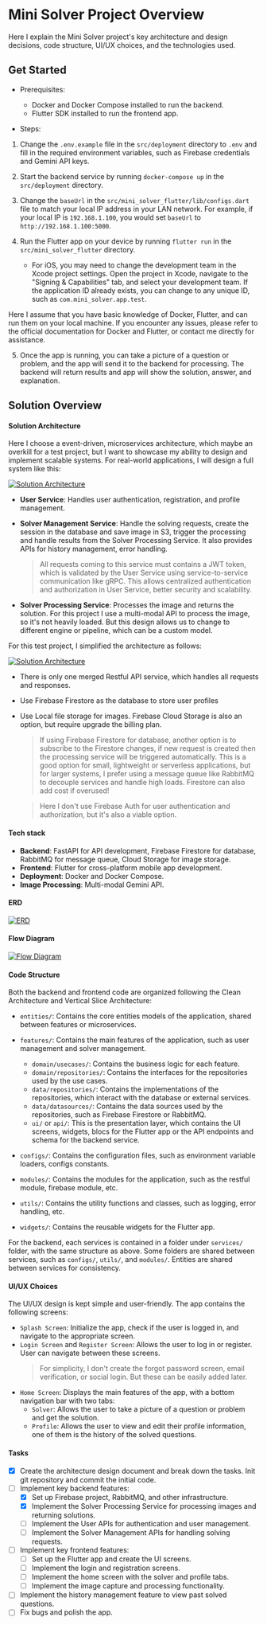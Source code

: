# Mini Solver Project Overview

Here I explain the Mini Solver project's key architecture and design decisions, code structure, UI/UX choices, and the technologies used.

## Get Started

- Prerequisites: 
    
    - Docker and Docker Compose installed to run the backend.
    - Flutter SDK installed to run the frontend app.

- Steps:

1. Change the `.env.example` file in the `src/deployment` directory to `.env` and fill in the required environment variables, such as Firebase credentials and Gemini API keys.
2. Start the backend service by running `docker-compose up` in the `src/deployment` directory.
3. Change the `baseUrl` in the `src/mini_solver_flutter/lib/configs.dart` file to match your local IP address in your LAN network. For example, if your local IP is `192.168.1.100`, you would set `baseUrl` to `http://192.168.1.100:5000`.
4. Run the Flutter app on your device by running `flutter run` in the `src/mini_solver_flutter` directory.
   
   - For iOS, you may need to change the development team in the Xcode project settings. Open the project in Xcode, navigate to the "Signing & Capabilities" tab, and select your development team. If the application ID already exists, you can change to any unique ID, such as `com.mini_solver.app.test`.


Here I assume that you have basic knowledge of Docker, Flutter, and can run them on your local machine. If you encounter any issues, please refer to the official documentation for Docker and Flutter, or contact me directly for assistance.

5. Once the app is running, you can take a picture of a question or problem, and the app will send it to the backend for processing. The backend will return results and app will show the solution, answer, and explanation.

## Solution Overview

#### Solution Architecture

Here I choose a event-driven, microservices architecture, which maybe an overkill for a test project, but I want to showcase my ability to design and implement scalable systems. For real-world applications, I will design a full system like this:

[![Solution Architecture](docs/architecture-full.png)](docs/architecture-full.png)

- **User Service**: Handles user authentication, registration, and profile management.
- **Solver Management Service**: Handle the solving requests, create the session in the database and save image in S3, trigger the processing and handle results from the Solver Processing Service. It also provides APIs for history management, error handling.

    > All requests coming to this service must contains a JWT token, which is validated by the User Service using service-to-service communication like gRPC. This allows centralized authentication and authorization in User Service, better security and scalability.

- **Solver Processing Service**: Processes the image and returns the solution. For this project I use a multi-modal API to process the image, so it's not heavily loaded. But this design allows us to change to different engine or pipeline, which can be a custom model.

For this test project, I simplified the architecture as follows:

[![Solution Architecture](docs/architecture-simple.png)](docs/architecture-simple.png)

- There is only one merged Restful API service, which handles all requests and responses.
- Use Firebase Firestore as the database to store user profiles
- Use Local file storage for images. Firebase Cloud Storage is also an option, but require upgrade the billing plan.

    > If using Firebase Firestore for database, another option is to subscribe to the Firestore changes, if new request is created then the processing service will be triggered automatically. This is a good option for small, lightweight or serverless applications, but for larger systems, I prefer using a message queue like RabbitMQ to decouple services and handle high loads. Firestore can also add cost if overused!

    > Here I don't use Firebase Auth for user authentication and authorization, but it's also a viable option.

#### Tech stack

- **Backend**: FastAPI for API development, Firebase Firestore for database, RabbitMQ for message queue, Cloud Storage for image storage.
- **Frontend**: Flutter for cross-platform mobile app development.
- **Deployment**: Docker and Docker Compose.
- **Image Processing**: Multi-modal Gemini API.

#### ERD

[![ERD](docs/erd.png)](docs/erd.png)

#### Flow Diagram

[![Flow Diagram](docs/flow.png)](docs/flow.png)

#### Code Structure

Both the backend and frontend code are organized following the Clean Architecture and Vertical Slice Architecture:

- `entities/`: Contains the core entities models of the application, shared between features or microservices.
- `features/`: Contains the main features of the application, such as user management and solver management.
    - `domain/usecases/`: Contains the business logic for each feature.
    - `domain/repositories/`: Contains the interfaces for the repositories used by the use cases.
    - `data/repositories/`: Contains the implementations of the repositories, which interact with the database or external services.
    - `data/datasources/`: Contains the data sources used by the repositories, such as Firebase Firestore or RabbitMQ.
    - `ui/` or `api/`: This is the presentation layer, which contains the UI screens, widgets, blocs for the Flutter app or the API endpoints and schema for the backend service.

- `configs/`: Contains the configuration files, such as environment variable loaders, configs constants.
- `modules/`: Contains the modules for the application, such as the restful module, firebase module, etc.
- `utils/`: Contains the utility functions and classes, such as logging, error handling, etc.
- `widgets/`: Contains the reusable widgets for the Flutter app.

For the backend, each services is contained in a folder under `services/` folder, with the same structure as above. Some folders are shared between services, such as `configs/`, `utils/`, and `modules/`. Entities are shared between services for consistency.

#### UI/UX Choices

The UI/UX design is kept simple and user-friendly. The app contains the following screens:

- `Splash Screen`: Initialize the app, check if the user is logged in, and navigate to the appropriate screen.
- `Login Screen` and `Register Screen`: Allows the user to log in or register. User can navigate between these screens.
    > For simplicity, I don't create the forgot password screen, email verification, or social login. But these can be easily added later.
- `Home Screen`: Displays the main features of the app, with a bottom navigation bar with two tabs:
    - `Solver`: Allows the user to take a picture of a question or problem and get the solution.
    - `Profile`: Allows the user to view and edit their profile information, one of them is the history of the solved questions.


#### Tasks

- [x] Create the architecture design document and break down the tasks. Init git repository and commit the initial code.
- [ ] Implement key backend features:
    - [x] Set up Firebase project, RabbitMQ, and other infrastructure.
    - [x] Implement the Solver Processing Service for processing images and returning solutions.
    - [ ] Implement the User APIs for authentication and user management.
    - [ ] Implement the Solver Management APIs for handling solving requests.

- [ ] Implement key frontend features:
    - [ ] Set up the Flutter app and create the UI screens.
    - [ ] Implement the login and registration screens.
    - [ ] Implement the home screen with the solver and profile tabs.
    - [ ] Implement the image capture and processing functionality.
- [ ] Implement the history management feature to view past solved questions.
- [ ] Fix bugs and polish the app.
